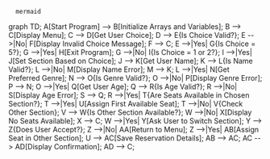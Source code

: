 

      mermaid
   graph TD;
       A[Start Program] --> B[Initialize Arrays and Variables];
       B --> C[Display Menu];
       C --> D[Get User Choice];
       D --> E{Is Choice Valid?};
       E -->|No| F[Display Invalid Choice Message];
       F --> C;
       E -->|Yes| G{Is Choice = 5?};
       G -->|Yes| H[Exit Program];
       G -->|No| I{Is Choice = 1 or 2?};
       I -->|Yes| J[Set Section Based on Choice];
       J --> K[Get User Name];
       K --> L{Is Name Valid?};
       L -->|No| M[Display Name Error];
       M --> K;
       L -->|Yes| N[Get Preferred Genre];
       N --> O{Is Genre Valid?};
       O -->|No| P[Display Genre Error];
       P --> N;
       O -->|Yes| Q[Get User Age];
       Q --> R{Is Age Valid?};
       R -->|No| S[Display Age Error];
       S --> Q;
       R -->|Yes| T{Are Seats Available in Chosen Section?};
       T -->|Yes| U[Assign First Available Seat];
       T -->|No| V{Check Other Section};
       V --> W{Is Other Section Available?};
       W -->|No| X[Display No Seats Available];
       X --> C;
       W -->|Yes| Y[Ask User to Switch Section];
       Y --> Z{Does User Accept?};
       Z -->|No| AA[Return to Menu];
       Z -->|Yes| AB[Assign Seat in Other Section];
       U --> AC[Save Reservation Details];
       AB --> AC;
       AC --> AD[Display Confirmation];
       AD --> C;
      

